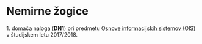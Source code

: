 # Nemirne žogice

1\. domača naloga (**DN1**) pri predmetu [Osnove informacijskih sistemov (OIS)](https://ucilnica.fri.uni-lj.si/course/view.php?id=54) v študijskem letu 2017/2018.